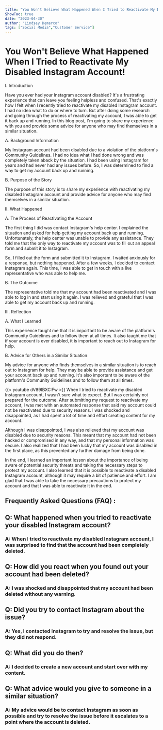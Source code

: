 ```yaml
---
title: "You Won't Believe What Happened When I Tried to Reactivate My Disabled Instagram Account!"
ShowToc: true 
date: "2023-04-30"
author: "Lindsey Demarco" 
tags: ["Social Media","Customer Service"]
---
```

# You Won't Believe What Happened When I Tried to Reactivate My Disabled Instagram Account!

I. Introduction

Have you ever had your Instagram account disabled? It's a frustrating experience that can leave you feeling helpless and confused. That's exactly how I felt when I recently tried to reactivate my disabled Instagram account. I had no idea what to do or where to turn. But after doing some research and going through the process of reactivating my account, I was able to get it back up and running. In this blog post, I'm going to share my experience with you and provide some advice for anyone who may find themselves in a similar situation.

A. Background Information

My Instagram account had been disabled due to a violation of the platform's Community Guidelines. I had no idea what I had done wrong and was completely taken aback by the situation. I had been using Instagram for years and had never had any issues before. So, I was determined to find a way to get my account back up and running.

B. Purpose of the Story

The purpose of this story is to share my experience with reactivating my disabled Instagram account and provide advice for anyone who may find themselves in a similar situation.

II. What Happened

A. The Process of Reactivating the Account

The first thing I did was contact Instagram's help center. I explained the situation and asked for help getting my account back up and running. Unfortunately, the help center was unable to provide any assistance. They told me that the only way to reactivate my account was to fill out an appeal form and submit it to Instagram.

So, I filled out the form and submitted it to Instagram. I waited anxiously for a response, but nothing happened. After a few weeks, I decided to contact Instagram again. This time, I was able to get in touch with a live representative who was able to help me.

B. The Outcome

The representative told me that my account had been reactivated and I was able to log in and start using it again. I was relieved and grateful that I was able to get my account back up and running.

III. Reflection

A. What I Learned

This experience taught me that it is important to be aware of the platform's Community Guidelines and to follow them at all times. It also taught me that if your account is ever disabled, it is important to reach out to Instagram for help.

B. Advice for Others in a Similar Situation

My advice for anyone who finds themselves in a similar situation is to reach out to Instagram for help. They may be able to provide assistance and get your account back up and running. It's also important to be aware of the platform's Community Guidelines and to follow them at all times.

{{< youtube dV89lBXClFw >}} 
When I tried to reactivate my disabled Instagram account, I wasn't sure what to expect. But I was certainly not prepared for the outcome. After submitting my request to reactivate my account, I was met with an automated response that said my account could not be reactivated due to security reasons. I was shocked and disappointed, as I had spent a lot of time and effort creating content for my account. 

Although I was disappointed, I was also relieved that my account was disabled due to security reasons. This meant that my account had not been hacked or compromised in any way, and that my personal information was secure. I also realized that I had been lucky that my account was disabled in the first place, as this prevented any further damage from being done. 

In the end, I learned an important lesson about the importance of being aware of potential security threats and taking the necessary steps to protect my account. I also learned that it is possible to reactivate a disabled Instagram account, although it may require a bit of patience and effort. I am glad that I was able to take the necessary precautions to protect my account and that I was able to reactivate it in the end.

## Frequently Asked Questions (FAQ) :
<h2>Q: What happened when you tried to reactivate your disabled Instagram account?</h2>

<h3>A: When I tried to reactivate my disabled Instagram account, I was surprised to find that the account had been completely deleted. </h3>

<h2>Q: How did you react when you found out your account had been deleted?</h2>

<h3>A: I was shocked and disappointed that my account had been deleted without any warning. </h3>

<h2>Q: Did you try to contact Instagram about the issue?</h2>

<h3>A: Yes, I contacted Instagram to try and resolve the issue, but they did not respond. </h3>

<h2>Q: What did you do then?</h2>

<h3>A: I decided to create a new account and start over with my content. </h3>

<h2>Q: What advice would you give to someone in a similar situation?</h2>

<h3>A: My advice would be to contact Instagram as soon as possible and try to resolve the issue before it escalates to a point where the account is deleted. </h3>



